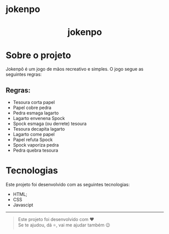 # jokenpo
<h1 align="center">jokenpo  </h1>
  
<p align="center">
 </p>

# Sobre o projeto 
Jokenpô é um jogo de mãos recreativo e simples. O jogo segue as seguintes regras:

## Regras:
- Tesoura corta papel
- Papel cobre pedra
- Pedra esmaga lagarto
- Lagarto envenena Spock
- Spock esmaga (ou derrete) tesoura
- Tesoura decapita lagarto
- Lagarto come papel
- Papel refuta Spock
- Spock vaporiza pedra
- Pedra quebra tesoura

# Tecnologias 
Este projeto foi desenvolvido com as seguintes tecnologias:
- HTML;
- CSS
- Javascipt
---


>Este projeto foi desenvolvido com ❤️ <br> 
Se te ajudou, dá ⭐, vai me ajudar também 😉
